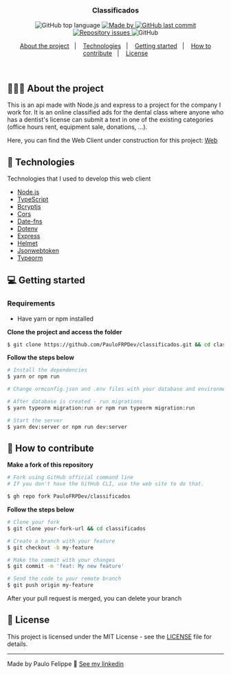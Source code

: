 <h3 align="center">
  Classificados
</h3>

<p align="center">
  <img alt="GitHub top language" src="https://img.shields.io/github/languages/top/PauloFRPDev/classificados">

  <a href="https://www.linkedin.com/in/paulo-felippe-ribeiro-pinheiro/" target="_blank" rel="noopener noreferrer">
    <img alt="Made by" src="https://img.shields.io/badge/made%20by-Paulo%20Felippe-%23FF9000">
  </a>

  <a href="https://github.com/PauloFRPDev/classificados/commits/main">
    <img alt="GitHub last commit" src="https://img.shields.io/github/last-commit/PauloFRPDev/classificados">
  </a>

  <a href="https://github.com/PauloFRPDev/classificados/issues">
    <img alt="Repository issues" src="https://img.shields.io/github/issues/PauloFRPDev/classificados?color=%23FF9000">
  </a>

  <img alt="GitHub" src="https://img.shields.io/github/license/PauloFRPDev/classificados?color=%23FF9000">
</p>

<p align="center">
  <a href="#%EF%B8%8F-about-the-project">About the project</a>&nbsp;&nbsp;&nbsp;|&nbsp;&nbsp;&nbsp;
  <a href="#-technologies">Technologies</a>&nbsp;&nbsp;&nbsp;|&nbsp;&nbsp;&nbsp;
  <a href="#-getting-started">Getting started</a>&nbsp;&nbsp;&nbsp;|&nbsp;&nbsp;&nbsp;
  <a href="#-how-to-contribute">How to contribute</a>&nbsp;&nbsp;&nbsp;|&nbsp;&nbsp;&nbsp;
  <a href="#-license">License</a>
</p>

</br>

## 💇🏻‍♂️ About the project

This is an api made with Node.js and express to a project for the company I work for. It is an online classified ads for the dental class where anyone who has a dentist's license can submit a text in one of the existing categories (office hours rent, equipment sale, donations, ...).

Here, you can find the Web Client under construction for this project: [Web](https://github.com/PauloFRPDev/classificados-web)

## 🚀 Technologies

Technologies that I used to develop this web client

- [Node.js](https://nodejs.org/en/)
- [TypeScript](https://www.typescriptlang.org/)
- [Bcryptjs](https://github.com/kelektiv/node.bcrypt.js#readme)
- [Cors](https://github.com/expressjs/cors)
- [Date-fns](https://date-fns.org/)
- [Dotenv](https://github.com/motdotla/dotenv#readme)
- [Express](https://expressjs.com/pt-br/)
- [Helmet](https://helmetjs.github.io/)
- [Jsonwebtoken](https://github.com/auth0/node-jsonwebtoken#readme)
- [Typeorm](https://typeorm.io/#/)

## 💻 Getting started

### Requirements

- Have yarn or npm installed

**Clone the project and access the folder**

```bash
$ git clone https://github.com/PauloFRPDev/classificados.git && cd classificados
```

**Follow the steps below**

```bash
# Install the dependencies
$ yarn or npm run

# Change ormconfig.json and .env files with your database and environment settings

# After database is created - run migrations
$ yarn typeorm migration:run or npm run typeorm migration:run

# Start the server
$ yarn dev:server or npm run dev:server
```

## 🤔 How to contribute

**Make a fork of this repository**

```bash
# Fork using GitHub official command line
# If you don't have the GitHub CLI, use the web site to do that.

$ gh repo fork PauloFRPDev/classificados
```

**Follow the steps below**

```bash
# Clone your fork
$ git clone your-fork-url && cd classificados

# Create a branch with your feature
$ git checkout -b my-feature

# Make the commit with your changes
$ git commit -m 'feat: My new feature'

# Send the code to your remote branch
$ git push origin my-feature
```

After your pull request is merged, you can delete your branch

## 📝 License

This project is licensed under the MIT License - see the [LICENSE](LICENSE) file for details.

---

Made by Paulo Felippe 👋 [See my linkedin](https://www.linkedin.com/in/paulo-felippe-ribeiro-pinheiro/)
